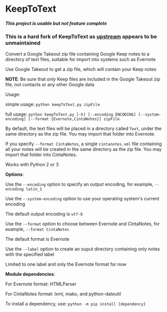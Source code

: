 # KeepToText
#### *This project is usable but not feature complete*

### This is a hard fork of KeepToText as [upstream](https://github.com/HardFork/KeepToText) appears to be unmaintained

Convert a Google Takeout zip file containing Google Keep notes to a
directory of text files, suitable for import into systems such as Evernote

Use Google Takeout to get a zip file, which will contain your Keep notes

**NOTE**: Be sure that *only* Keep files are included in the Google Takeout zip file, not contacts or any other Google data

Usage:

  simple usage: `python keepToText.py zipFile`
  
  full usage: `python keepToText.py [-h] [--encoding ENCODING] [--system-encoding]
                     [--format {Evernote,CintaNotes}]
                     zipFile`

By default, the text files will be placed in a directory called `Text`, under the same
directory as the zip file. You may import that folder into Evernote.

If you specify `--format CintaNotes`, a single `cintanotes.xml` file containing all your notes will be
created in the same directory as the zip file. You may import that folder into CintaNotes.

Works with Python 2 or 3

**Options**:
  
  Use the `--encoding` option to specify an output encoding, for example, `--encoding latin_1`
  
  Use the `--system-encoding` option to use your operating system's current encoding
  
  The default output encoding is `utf-8`
  
  Use the `--format` option to choose between Evernote and CintaNotes, for example, `--format CintaNotes`
  
  The default format is Evernote
  
  Use the `--label` option to create an ouput directory containing only notes with the specified label
  
  Limited to one label and only the Evernote format for now
    
**Module dependencies**:

   For Evernote format: HTMLParser
   
   For CintaNotes format: lxml, mako, and python-dateutil
   
   To install a dependency, use: `python -m pip install [dependency]`
